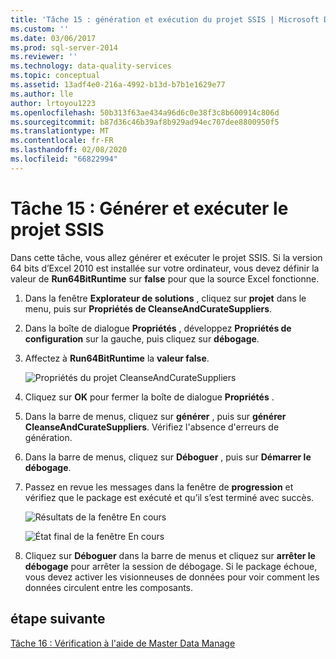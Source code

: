 ```yaml
---
title: 'Tâche 15 : génération et exécution du projet SSIS | Microsoft Docs'
ms.custom: ''
ms.date: 03/06/2017
ms.prod: sql-server-2014
ms.reviewer: ''
ms.technology: data-quality-services
ms.topic: conceptual
ms.assetid: 13adf4e0-216a-4992-b13d-b7b1e1629e77
ms.author: lle
author: lrtoyou1223
ms.openlocfilehash: 50b313f63ae434a96d6c0e38f3c8b600914c806d
ms.sourcegitcommit: b87d36c46b39af8b929ad94ec707dee8800950f5
ms.translationtype: MT
ms.contentlocale: fr-FR
ms.lasthandoff: 02/08/2020
ms.locfileid: "66822994"
---
```

# <a name="task-15-building-and-running-the-ssis-project"></a>Tâche 15 : Générer et exécuter le projet SSIS

  Dans cette tâche, vous allez générer et exécuter le projet SSIS. Si la version 64 bits d’Excel 2010 est installée sur votre ordinateur, vous devez définir la valeur de **Run64BitRuntime** sur **false** pour que la source Excel fonctionne.  
  
1.  Dans la fenêtre **Explorateur de solutions** , cliquez sur **projet** dans le menu, puis sur **Propriétés de CleanseAndCurateSuppliers**.  
  
2.  Dans la boîte de dialogue **Propriétés** , développez **Propriétés de configuration** sur la gauche, puis cliquez sur **débogage**.  
  
3.  Affectez à **Run64BitRuntime** la **valeur false**.  
  
     ![Propriétés du projet CleanseAndCurateSuppliers](../../2014/tutorials/media/et-buildingandrunningthessisproject-01.jpg "Propriétés du projet CleanseAndCurateSuppliers")  
  
4.  Cliquez sur **OK** pour fermer la boîte de dialogue **Propriétés** .  
  
5.  Dans la barre de menus, cliquez sur **générer** , puis sur **générer CleanseAndCurateSuppliers**. Vérifiez l'absence d'erreurs de génération.  
  
6.  Dans la barre de menus, cliquez sur **Déboguer** , puis sur **Démarrer le débogage**.  
  
7.  Passez en revue les messages dans la fenêtre de **progression** et vérifiez que le package est exécuté et qu’il s’est terminé avec succès.  
  
     ![Résultats de la fenêtre En cours](../../2014/tutorials/media/et-buildingandrunningthessisproject-02.jpg "Résultats de la fenêtre En cours")  
  
     ![État final de la fenêtre En cours](../../2014/tutorials/media/et-buildingandrunningthessisproject-03.jpg "État final de la fenêtre En cours")  
  
8.  Cliquez sur **Déboguer** dans la barre de menus et cliquez sur **arrêter le débogage** pour arrêter la session de débogage. Si le package échoue, vous devez activer les visionneuses de données pour voir comment les données circulent entre les composants.  
  
## <a name="next-step"></a>étape suivante  
 [Tâche 16 : Vérification à l'aide de Master Data Manage](../../2014/tutorials/task-16-verifying-with-master-data-manager.md)  
  
  
